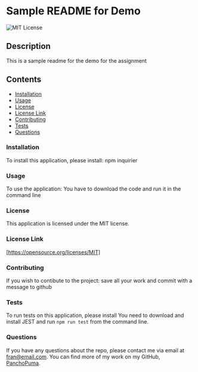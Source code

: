 # Sample README for Demo
![MIT License](https://img.shields.io/badge/license-MIT-blue)

## Description
  This is a sample readme for the demo for the assignment 

## Contents
* [Installation](#installation)
* [Usage](#usage)
* [License](#license)
* [License Link](#license-link)
* [Contributing](#contributing)
* [Tests](#tests)
* [Questions](#questions)

### Installation
  To install this application, please install: npm inquirier 
### Usage
  To use the application: You have to download the code and run it in the command line
### License
  This application is licensed under the MIT license.
### License Link
  [https://opensource.org/licenses/MIT]
### Contributing
  If you wish to contibute to the project: save all your work and commit with a message to github
### Tests
  To run tests on this application, please install You need to download and install JEST and run `npm run test` from the command line.
### Questions
  If you have any questions about the repo, please contact me via email at fran@email.com. You can find more of my work on my GitHub, [PanchoPuma](https://github.com/PanchoPuma/).


